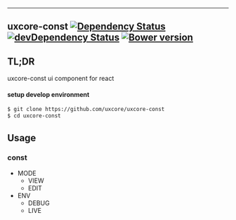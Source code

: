 ---

## uxcore-const [![Dependency Status](http://img.shields.io/david/uxcore/uxcore-const.svg?style=flat-square)](https://david-dm.org/uxcore/uxcore-const) [![devDependency Status](http://img.shields.io/david/dev/uxcore/uxcore-const.svg?style=flat-square)](https://david-dm.org/uxcore/uxcore-const#info=devDependencies) [![Bower version](https://badge.fury.io/bo/uxcore-const.svg)](http://badge.fury.io/bo/uxcore-const)

## TL;DR

uxcore-const ui component for react

#### setup develop environment

```sh
$ git clone https://github.com/uxcore/uxcore-const
$ cd uxcore-const
```


## Usage


### const
  
* MODE
  * VIEW
  * EDIT
* ENV
  * DEBUG
  * LIVE

